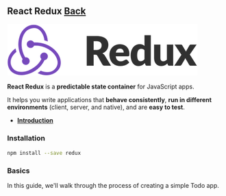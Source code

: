## React Redux [Back](./../react.md)

![](./logo.png)

**React Redux** is a **predictable state container** for JavaScript apps.

It helps you write applications that **behave consistently**, **run in different environments** (client, server, and native), and are **easy to test**.

- [**Introduction**](./introduction/introduction.md)

### Installation

```bash
npm install --save redux
```

### Basics

In this guide, we'll walk through the process of creating a simple Todo app.


